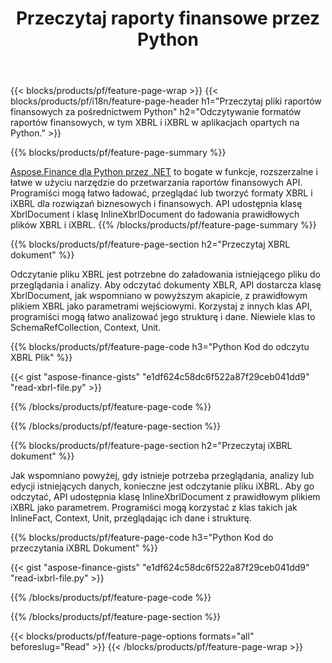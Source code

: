 ﻿---
title: Przeczytaj raporty finansowe przez Python
url: /pl/python-net/read/
description:  Python kod do odczytu raportów finansowych w plikach XBRL i iXBRL za pośrednictwem biblioteki Python.
---
{{< blocks/products/pf/feature-page-wrap >}}
{{< blocks/products/pf/i18n/feature-page-header h1="Przeczytaj pliki raportów finansowych za pośrednictwem Python" h2="Odczytywanie formatów raportów finansowych, w tym XBRL i iXBRL w aplikacjach opartych na Python." >}}

{{% blocks/products/pf/feature-page-summary %}}

[Aspose.Finance dla Python przez .NET](https://products.aspose.com/finance/python-net/) to bogate w funkcje, rozszerzalne i łatwe w użyciu narzędzie do przetwarzania raportów finansowych API. Programiści mogą łatwo ładować, przeglądać lub tworzyć formaty XBRL i iXBRL dla rozwiązań biznesowych i finansowych. API udostępnia klasę XbrlDocument i klasę InlineXbrlDocument do ładowania prawidłowych plików XBRL i iXBRL.
{{% /blocks/products/pf/feature-page-summary %}}

{{% blocks/products/pf/feature-page-section h2="Przeczytaj XBRL dokument" %}}

Odczytanie pliku XBRL jest potrzebne do załadowania istniejącego pliku do przeglądania i analizy. Aby odczytać dokumenty XBLR, API dostarcza klasę XbrlDocument, jak wspomniano w powyższym akapicie, z prawidłowym plikiem XBRL jako parametrami wejściowymi. Korzystaj z innych klas API, programiści mogą łatwo analizować jego strukturę i dane. Niewiele klas to SchemaRefCollection, Context, Unit.

{{% blocks/products/pf/feature-page-code h3="Python Kod do odczytu XBRL Plik" %}}

{{< gist "aspose-finance-gists" "e1df624c58dc6f522a87f29ceb041dd9" "read-xbrl-file.py" >}} 

{{% /blocks/products/pf/feature-page-code %}}

{{% /blocks/products/pf/feature-page-section %}}

{{% blocks/products/pf/feature-page-section h2="Przeczytaj iXBRL dokument" %}}

Jak wspomniano powyżej, gdy istnieje potrzeba przeglądania, analizy lub edycji istniejących danych, konieczne jest odczytanie pliku iXBRL. Aby go odczytać, API udostępnia klasę InlineXbrlDocument z prawidłowym plikiem iXBRL jako parametrem. Programiści mogą korzystać z klas takich jak InlineFact, Context, Unit, przeglądając ich dane i strukturę. 

{{% blocks/products/pf/feature-page-code h3="Python Kod do przeczytania iXBRL Dokument" %}}

{{< gist "aspose-finance-gists" "e1df624c58dc6f522a87f29ceb041dd9" "read-ixbrl-file.py" >}}

{{% /blocks/products/pf/feature-page-code %}}

{{% /blocks/products/pf/feature-page-section %}}

{{< blocks/products/pf/feature-page-options formats="all" beforeslug="Read" >}}
{{< /blocks/products/pf/feature-page-wrap >}}